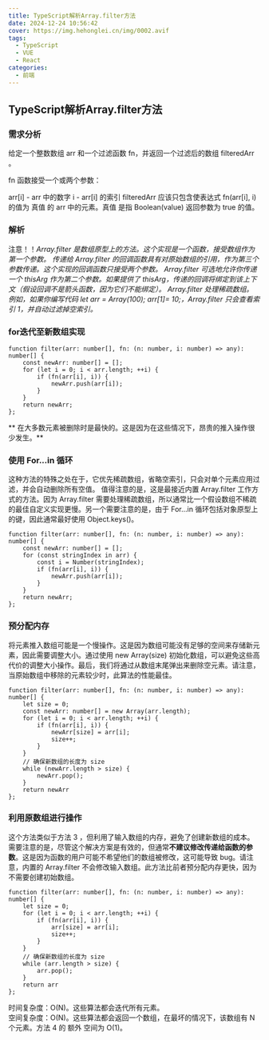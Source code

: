 ```yaml
---
title: TypeScript解析Array.filter方法
date: 2024-12-24 10:56:42
cover: https://img.hehonglei.cn/img/0002.avif
tags:
  - TypeScript
  - VUE
  - React
categories:
  - 前端
---
```

## TypeScript解析Array.filter方法


### 需求分析
给定一个整数数组 arr 和一个过滤函数 fn，并返回一个过滤后的数组 filteredArr 。

fn 函数接受一个或两个参数：

arr[i] - arr 中的数字
i - arr[i] 的索引
filteredArr 应该只包含使表达式 fn(arr[i], i) 的值为 真值 的 arr 中的元素。真值 是指 Boolean(value) 返回参数为 true 的值。

### 解析
注意！！*Array.filter 是数组原型上的方法。这个实现是一个函数，接受数组作为第一个参数。
传递给 Array.filter 的回调函数具有对原始数组的引用，作为第三个参数传递。这个实现的回调函数只接受两个参数。
Array.filter 可选地允许你传递一个 thisArg 作为第二个参数。如果提供了 thisArg，传递的回调将绑定到该上下文（假设回调不是箭头函数，因为它们不能绑定）。
Array.filter 处理稀疏数组。例如，如果你编写代码 let arr = Array(100); arr[1]= 10;，Array.filter 只会查看索引 1，并自动过滤掉空索引。*

### for迭代至新数组实现

```
function filter(arr: number[], fn: (n: number, i: number) => any): number[] {
    const newArr: number[] = [];
    for (let i = 0; i < arr.length; ++i) {
        if (fn(arr[i], i)) {
            newArr.push(arr[i]);
        }
    }
    return newArr;
};

```

** 在大多数元素被删除时是最快的。这是因为在这些情况下，昂贵的推入操作很少发生。**
### 使用 For...in 循环
这种方法的特殊之处在于，它优先稀疏数组，省略空索引，只会对单个元素应用过滤，并会自动删除所有空值。
值得注意的是，这是最接近内置 Array.filter 工作方式的方法。因为 Array.filter 需要处理稀疏数组，所以通常比一个假设数组不稀疏的最佳自定义实现更慢。另一个需要注意的是，由于 For...in 循环包括对象原型上的键，因此通常最好使用 Object.keys()。
```
function filter(arr: number[], fn: (n: number, i: number) => any): number[] {
    const newArr: number[] = [];
    for (const stringIndex in arr) {
        const i = Number(stringIndex);
        if (fn(arr[i], i)) {
            newArr.push(arr[i]);
        }
    }
    return newArr;
};
```
### 预分配内存
将元素推入数组可能是一个慢操作。这是因为数组可能没有足够的空间来存储新元素，因此需要调整大小。通过使用 new Array(size) 初始化数组，可以避免这些高代价的调整大小操作。最后，我们将通过从数组末尾弹出来删除空元素。请注意，当原始数组中移除的元素较少时，此算法的性能最佳。

```
function filter(arr: number[], fn: (n: number, i: number) => any): number[] {
    let size = 0;
    const newArr: number[] = new Array(arr.length);
    for (let i = 0; i < arr.length; ++i) {
        if (fn(arr[i], i)) {
            newArr[size] = arr[i];
            size++;
        }
    }
    // 确保新数组的长度为 size
    while (newArr.length > size) {
        newArr.pop();
    }
    return newArr
};
```
### 利用原数组进行操作
这个方法类似于方法 3 ，但利用了输入数组的内存，避免了创建新数组的成本。需要注意的是，尽管这个解决方案是有效的，但通常**不建议修改传递给函数的参数**。这是因为函数的用户可能不希望他们的数组被修改，这可能导致 bug。请注意，内置的 Array.filter 不会修改输入数组。此方法比前者预分配内存更快，因为不需要创建初始数组。

```
function filter(arr: number[], fn: (n: number, i: number) => any): number[] {
    let size = 0;
    for (let i = 0; i < arr.length; ++i) {
        if (fn(arr[i], i)) {
            arr[size] = arr[i];
            size++;
        }
    }
    // 确保新数组的长度为 size
    while (arr.length > size) {
        arr.pop();
    }
    return arr
};
```
时间复杂度：O(N)。这些算法都会迭代所有元素。</br>
空间复杂度：O(N)。这些算法都会返回一个数组，在最坏的情况下，该数组有 N 个元素。方法 4 的 额外 空间为 O(1)。



